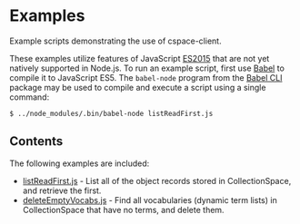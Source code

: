 # Examples

Example scripts demonstrating the use of cspace-client.

These examples utilize features of JavaScript [ES2015](https://github.com/lukehoban/es6features#readme) that are not yet natively supported in Node.js. To run an example script, first use [Babel](http://babeljs.io/) to compile it to JavaScript ES5. The `babel-node` program from the [Babel CLI](https://babeljs.io/docs/usage/cli/) package may be used to compile and execute a script using a single command:

```
$ ../node_modules/.bin/babel-node listReadFirst.js
```

## Contents

The following examples are included:

- [listReadFirst.js](./listReadFirst.js) - List all of the object records stored in CollectionSpace, and retrieve the first.
- [deleteEmptyVocabs.js](./deleteEmptyVocabs.js) - Find all vocabularies (dynamic term lists) in CollectionSpace that have no terms, and delete them.
 